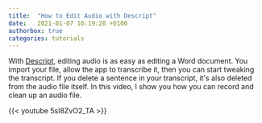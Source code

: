 ```yaml
---
title:  "How to Edit Audio with Descript"
date:   2021-01-07 10:19:28 +0100
authorbox: true
categories: tutorials
---
```


With [Descript](https://www.descript.com), editing audio is as easy as editing a Word document. You import your file, allow the app to transcribe it, then you can start tweaking the transcript. If you delete a sentence in your transcript, it's also deleted from the audio file itself. In this video, I show you how you can record and clean up an audio file.

{{< youtube 5sI8ZvO2_TA >}} 
